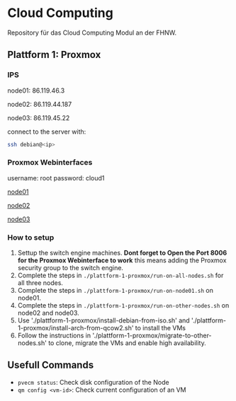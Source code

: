 # Cloud Computing

Repository für das Cloud Computing Modul an der FHNW.

## Plattform 1: Proxmox

### IPS

node01: 86.119.46.3

node02: 86.119.44.187

node03: 86.119.45.22

connect to the server with:

```sh
ssh debian@<ip>
```

### Proxmox Webinterfaces

username: root
password: cloud1

[node01](https://86.119.46.3:8006/)

[node02](https://86.119.44.187:8006/)

[node03](https://86.119.45.22:8006/)

### How to setup

1. Settup the switch engine machines.
    **Dont forget to Open the Port 8006 for the Proxmox Webinterface to work**
    this means adding the Proxmox security group to the switch engine.
2. Complete the steps in `./plattform-1-proxmox/run-on-all-nodes.sh`
for all three nodes.
3. Complete the steps in `./plattform-1-proxmox/run-on-node01.sh` on node01.
4. Complete the steps in `./plattform-1-proxmox/run-on-other-nodes.sh` on
node02 and node03.
5. Use './plattform-1-proxmox/install-debian-from-iso.sh' and 
'./plattform-1-proxmox/install-arch-from-qcow2.sh' to install the VMs
6. Follow the instructions in './plattform-1-proxmox/migrate-to-other-nodes.sh' to clone, migrate the VMs and enable high availability.

## Usefull Commands

- `pvecm status`: Check disk configuration of the Node
- `qm config <vm-id>`: Check current configuration of an VM
